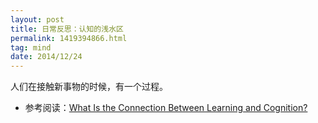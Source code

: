 ```yaml
---
layout: post
title: 日常反思：认知的浅水区
permalink: 1419394866.html
tag: mind
date: 2014/12/24
---
```


人们在接触新事物的时候，有一个过程。

* 参考阅读：[What Is the Connection Between Learning and Cognition?](http://www.wisegeek.com/what-is-the-connection-between-learning-and-cognition.htm)